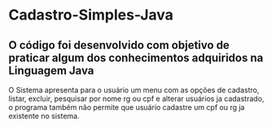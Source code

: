# Cadastro-Simples-Java
## O código foi desenvolvido com objetivo de praticar algum dos conhecimentos adquiridos na Linguagem Java
O Sistema apresenta para o usuário um menu com as opções de cadastro, listar, excluir, pesquisar por nome rg ou cpf e alterar usuários ja cadastrado, o programa também não permite que usuário cadastre um cpf ou rg ja existente no sistema.
